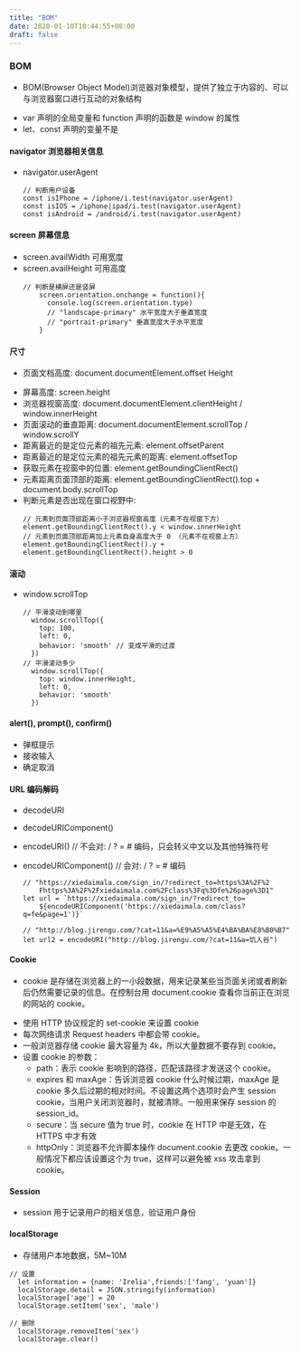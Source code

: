 ```yaml
---
title: "BOM"
date: 2020-01-10T10:44:55+08:00
draft: false
---
```


### BOM

- BOM(Browser Object Model)浏览器对象模型，提供了独立于内容的、可以与浏览器窗口进行互动的对象结构

* var 声明的全局变量和 function 声明的函数是 window 的属性
* let、const 声明的变量不是

#### navigator 浏览器相关信息

- navigator.userAgent
  ```
  // 判断用户设备
  const isIPhone = /iphone/i.test(navigator.userAgent)
  const isIOS = /iphone|ipad/i.test(navigator.userAgent)
  const isAndroid = /android/i.test(navigator.userAgent)
  ```

#### screen 屏幕信息

- screen.availWidth 可用宽度
- screen.availHeight 可用高度
  ```
  // 判断是横屏还是竖屏
      screen.orientation.onchange = function(){
        console.log(screen.orientation.type)
        // "landscape-primary" 水平宽度大于垂直宽度
        // "portrait-primary" 垂直宽度大于水平宽度
      }
  ```

#### 尺寸

- 页面文档高度: document.documentElement.offset
  Height

* 屏幕高度: screen.height
* 浏览器视窗高度: document.documentElement.clientHeight / window.innerHeight
* 页面滚动的垂直距离: document.documentElement.scrollTop / window.scrollY
* 距离最近的是定位元素的祖先元素: element.offsetParent
* 距离最近的是定位元素的祖先元素的距离: element.offsetTop
* 获取元素在视窗中的位置: element.getBoundingClientRect()
* 元素距离页面顶部的距离: element.getBoundingClientRect().top + document.body.scrollTop
* 判断元素是否出现在窗口视野中:
  ```
  // 元素到页面顶部距离小于浏览器视窗高度（元素不在视窗下方）
  element.getBoundingClientRect().y < window.innerHeight
  // 元素到页面顶部距离加上元素自身高度大于 0 （元素不在视窗上方）
  element.getBoundingClientRect().y + element.getBoundingClientRect().height > 0
  ```

#### 滚动

- window.scrollTop

  ```
  // 平滑滚动到哪里
    window.scrollTop({
      top: 100,
      left: 0,
      behavior: 'smooth' // 变成平滑的过渡
    })
  // 平滑滚动多少
    window.scrollTop({
      top: window.innerHeight,
      left: 0,
      behavior: 'smooth'
    })
  ```

#### alert(), prompt(), confirm()

- 弹框提示
- 接收输入
- 确定取消

#### URL 编码解码

- decodeURI

- decodeURIComponent()

- encodeURI() // 不会对: / ? = # 编码，只会转义中文以及其他特殊符号

- encodeURIComponent() // 会对: / ? = # 编码
  ```
  // "https://xiedaimala.com/sign_in/?redirect_to=https%3A%2F%2
      Fhttps%3A%2F%2Fxiedaimala.com%2Fclass%3Fq%3Dfe%26page%3D1"
  let url = `https://xiedaimala.com/sign_in/?redirect_to=
      ${encodeURIComponent('https://xiedaimala.com/class?q=fe&page=1')}`
  ```
  ```
  // "http://blog.jirengu.com/?cat=11&a=%E9%A5%A5%E4%BA%BA%E8%B0%B7"
  let url2 = encodeURI("http://blog.jirengu.com/?cat=11&a=饥人谷")
  ```

#### Cookie

- cookie 是存储在浏览器上的一小段数据，用来记录某些当页面关闭或者刷新后仍然需要记录的信息。在控制台用 document.cookie 查看你当前正在浏览的网站的 cookie。

* 使用 HTTP 协议规定的 set-cookie 来设置 cookie
* 每次网络请求 Request headers 中都会带 cookie。
* 一般浏览器存储 cookie 最大容量为 4k，所以大量数据不要存到 cookie。
* 设置 cookie 的参数：
  - path：表示 cookie 影响到的路径，匹配该路径才发送这个 cookie。
  - expires 和 maxAge：告诉浏览器 cookie 什么时候过期，maxAge 是 cookie 多久后过期的相对时间。不设置这两个选项时会产生 session cookie，当用户关闭浏览器时，就被清除。一般用来保存 session 的 session_id。
  - secure：当 secure 值为 true 时，cookie 在 HTTP 中是无效，在 HTTPS 中才有效
  - httpOnly：浏览器不允许脚本操作 document.cookie 去更改 cookie。一般情况下都应该设置这个为 true，这样可以避免被 xss 攻击拿到 cookie。

#### Session

- session 用于记录用户的相关信息，验证用户身份

#### localStorage

- 存储用户本地数据，5M~10M

```
// 设置
  let information = {name: 'Irelia',friends:['fang', 'yuan']}
  localStorage.detail = JSON.stringify(information)
  localStorage['age'] = 20
  localStorage.setItem('sex', 'male')
```

```
// 删除
  localStorage.removeItem('sex')
  localStorage.clear()
```
